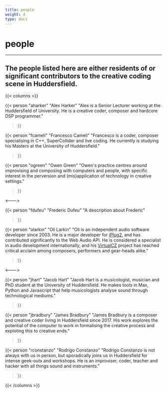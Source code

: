 ```yaml
---
title: people
weight: 4
type: docs
---
```


# people
---

## The people listed here are either residents of or significant contributors to the creative coding scene in Huddersfield.

{{< columns >}}

{{< person "aharker" 
"Alex Harker"
"Alex is a Senior Lecturer working at the Huddersfield of University. He is a creative coder, composer and hardcore DSP programmer."
>}}

{{< person "fcameli" 
"Francesco Cameli" 
"Francesco is a coder, composer specialising in C++, SuperCollider and live coding. He currently is studying his Masters at the University of Huddersfield."
>}}

{{< person "ogreen"
"Owen Green"
"Owen's practice centres around improvising and composing with computers and people, with specific interest in the perversion and (mis)application of technology in creative settings."
>}}

<--->

{{< person 
"fdufeu" 
"Frederic Dufeu"
"A description about Frederic"
>}}

{{< person "olarkin" "Oli Larkin"
"Oli is an independent audio software developer since 2003. He is a major developer for [iPlug2](https://github.com/iPlug2/iPlug2), and has contributed significantly to the Web Audio API. He is considered a specialist in audio development internationally, and his [VirtualCZ](http://www.olilarkin.co.uk/index.php?p=virtualcz) project has reached critical acclaim among composers, performers and gear-heads alike."
>}}

<--->

{{< person "jhart" "Jacob Hart"
"Jacob Hart is a musicologist, musician and PhD student at the University of Huddersfield. He makes tools in Max, Python and Javascript that help musicologists analyse sound through technological mediums."
>}}

{{< person "jbradbury" "James Bradbury"
"James Bradbury is a composer and creative coder living in Huddersfield since 2017. His work explores the potential of the computer to work in formalising the creative process and exploting this to creative ends."
>}}

{{< person "rconstanzo" "Rodrigo Constanzo"
"Rodrigo Constanzo is not always with us in person, but sporadically joins us in Huddersfield for intense geek-outs and workshops. He is an improviser, coder, teacher and hacker with all things sound and instruments."
>}}

{{< /columns >}}

